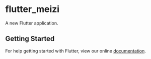 # flutter_meizi

A new Flutter application.

## Getting Started

For help getting started with Flutter, view our online
[documentation](https://flutter.io/).
